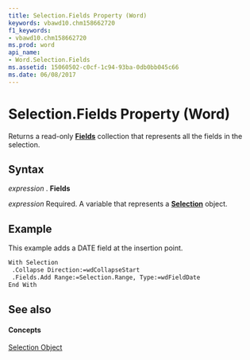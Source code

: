 ```yaml
---
title: Selection.Fields Property (Word)
keywords: vbawd10.chm158662720
f1_keywords:
- vbawd10.chm158662720
ms.prod: word
api_name:
- Word.Selection.Fields
ms.assetid: 15060502-c0cf-1c94-93ba-0db0bb045c66
ms.date: 06/08/2017
---
```



# Selection.Fields Property (Word)

Returns a read-only  **[Fields](Word.fields.md)** collection that represents all the fields in the selection.


## Syntax

 _expression_ . **Fields**

 _expression_ Required. A variable that represents a **[Selection](Word.Selection.md)** object.


## Example

This example adds a DATE field at the insertion point.


```vb
With Selection 
 .Collapse Direction:=wdCollapseStart 
 .Fields.Add Range:=Selection.Range, Type:=wdFieldDate 
End With
```


## See also


#### Concepts


[Selection Object](Word.Selection.md)

